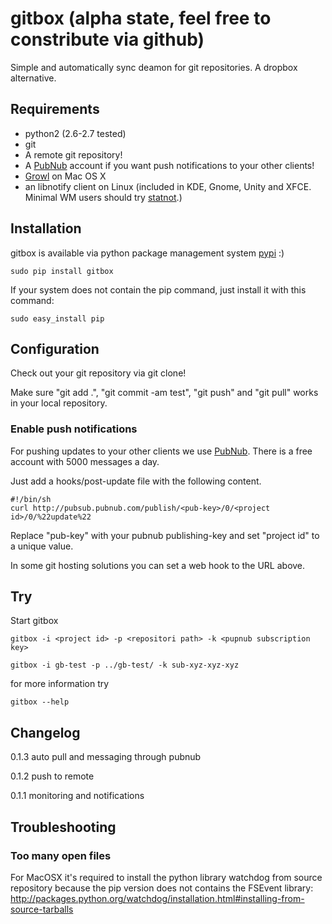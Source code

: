 # gitbox (alpha state, feel free to constribute via github)

Simple and automatically sync deamon for git repositories. A dropbox alternative.


## Requirements

* python2 (2.6-2.7 tested)
* git
* A remote git repository!
* A [PubNub](http://pubnub.com) account if you want push notifications to your other clients!
* [Growl](http://growl.info/) on Mac OS X
* an libnotify client on Linux (included in KDE, Gnome, Unity and XFCE. Minimal WM users should try [statnot](https://github.com/halhen/statnot).)

## Installation

gitbox is available via python package management system [pypi](http://pypi.python.org/pypi/gitbox) :)

    sudo pip install gitbox

If your system does not contain the pip command, just install it with this command:

    sudo easy_install pip


## Configuration

Check out your git repository via git clone!

Make sure "git add .", "git commit -am test", "git push" and "git pull" works in your local repository.


### Enable push notifications

For pushing updates to your other clients we use [PubNub](http://pubnub.com). There is a free account with 5000 messages a day.

Just add a hooks/post-update file with the following content.

    #!/bin/sh
    curl http://pubsub.pubnub.com/publish/<pub-key>/0/<project id>/0/%22update%22

Replace "pub-key" with your pubnub publishing-key and set "project id" to a unique value.

In some git hosting solutions you can set a web hook to the URL above.


## Try

Start gitbox

    gitbox -i <project id> -p <repositori path> -k <pupnub subscription key>

    gitbox -i gb-test -p ../gb-test/ -k sub-xyz-xyz-xyz

for more information try 

    gitbox --help


## Changelog

0.1.3 auto pull and messaging through pubnub

0.1.2 push to remote

0.1.1 monitoring and notifications

## Troubleshooting

### Too many open files

For MacOSX it's required to install the python library watchdog from source
repository because the pip version does not contains the FSEvent library:
http://packages.python.org/watchdog/installation.html#installing-from-source-tarballs

